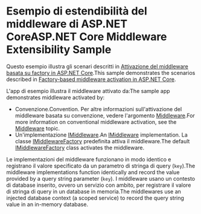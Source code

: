 # <a name="aspnet-core-middleware-extensibility-sample"></a><span data-ttu-id="f9c1b-101">Esempio di estendibilità del middleware di ASP.NET Core</span><span class="sxs-lookup"><span data-stu-id="f9c1b-101">ASP.NET Core Middleware Extensibility Sample</span></span>

<span data-ttu-id="f9c1b-102">Questo esempio illustra gli scenari descritti in [Attivazione del middleware basata su factory in ASP.NET Core](https://docs.microsoft.com/aspnet/core/fundamentals/middleware/middleware-extensibility).</span><span class="sxs-lookup"><span data-stu-id="f9c1b-102">This sample demonstrates the scenarios described in [Factory-based middleware activation in ASP.NET Core](https://docs.microsoft.com/aspnet/core/fundamentals/middleware/middleware-extensibility).</span></span>

<span data-ttu-id="f9c1b-103">L'app di esempio illustra il middleware attivato da:</span><span class="sxs-lookup"><span data-stu-id="f9c1b-103">The sample app demonstrates middleware activated by:</span></span>

* <span data-ttu-id="f9c1b-104">Convenzione.</span><span class="sxs-lookup"><span data-stu-id="f9c1b-104">Convention.</span></span> <span data-ttu-id="f9c1b-105">Per altre informazioni sull'attivazione del middleware basata su convenzione, vedere l'argomento [Middleware](https://docs.microsoft.com/aspnet/core/fundamentals/middleware/).</span><span class="sxs-lookup"><span data-stu-id="f9c1b-105">For more information on conventional middleware activation, see the [Middleware](https://docs.microsoft.com/aspnet/core/fundamentals/middleware/) topic.</span></span>
* <span data-ttu-id="f9c1b-106">Un'implementazione [IMiddleware](https://docs.microsoft.com/dotnet/api/microsoft.aspnetcore.http.imiddleware).</span><span class="sxs-lookup"><span data-stu-id="f9c1b-106">An [IMiddleware](https://docs.microsoft.com/dotnet/api/microsoft.aspnetcore.http.imiddleware) implementation.</span></span> <span data-ttu-id="f9c1b-107">La classe [IMiddlewareFactory](https://docs.microsoft.com/dotnet/api/microsoft.aspnetcore.http.imiddlewarefactory) predefinita attiva il middleware.</span><span class="sxs-lookup"><span data-stu-id="f9c1b-107">The default [IMiddlewareFactory](https://docs.microsoft.com/dotnet/api/microsoft.aspnetcore.http.imiddlewarefactory) class activates the middleware.</span></span>

<span data-ttu-id="f9c1b-108">Le implementazioni del middleware funzionano in modo identico e registrano il valore specificato da un parametro di stringa di query (`key`).</span><span class="sxs-lookup"><span data-stu-id="f9c1b-108">The middleware implementations function identically and record the value provided by a query string parameter (`key`).</span></span> <span data-ttu-id="f9c1b-109">I middleware usano un contesto di database inserito, ovvero un servizio con ambito, per registrare il valore di stringa di query in un database in memoria.</span><span class="sxs-lookup"><span data-stu-id="f9c1b-109">The middlewares use an injected database context (a scoped service) to record the query string value in an in-memory database.</span></span>
